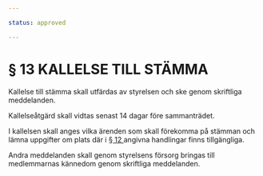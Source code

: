 ```yaml
---

status: approved

---
```


# § 13 KALLELSE TILL STÄMMA
  
Kallelse till stämma skall utfärdas av styrelsen och ske genom <apiname>skriftliga meddelanden</apiname>.

Kallelseåtgärd skall vidtas senast <apiname>14 dagar</apiname> före sammanträdet.

I kallelsen skall anges vilka ärenden som skall förekomma på stämman och lämna uppgifter om plats där i [§&nbsp;12 ] angivna handlingar finns tillgängliga.

Andra meddelanden skall genom styrelsens försorg bringas till medlemmarnas kännedom genom <apiname>skriftliga meddelanden</apiname>.


[§&nbsp;12]: stadgar_paragraf_12

